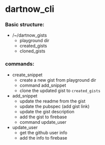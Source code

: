 # dartnow_cli

### Basic structure:

* /~/dartnow_gists
  * playground dir
  * created_gists
  * cloned_gists
  
### commands:

* create_snippet
  * create a new gist from playground dir
  * command add_snippet
  * clone the updated gist to `created_gists`
* add_snippet
  * update the readme from the gist
  * update the pubspec (add gist link)
  * update the gist description
  * add the gist to firebase
  * command update_user
* update_user
  * get the github user info
  * add the info to firebase
